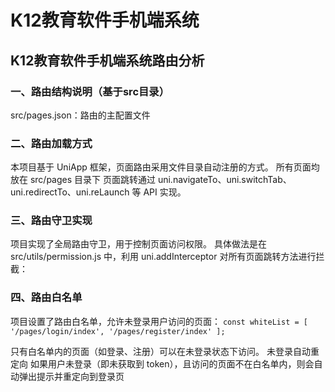 # K12教育软件手机端系统
## K12教育软件手机端系统路由分析
### 一、路由结构说明（基于src目录）
src/pages.json：路由的主配置文件

### 二、路由加载方式
本项目基于 UniApp 框架，页面路由采用文件目录自动注册的方式。
所有页面均放在 src/pages 目录下
页面跳转通过 uni.navigateTo、uni.switchTab、uni.redirectTo、uni.reLaunch 等 API 实现。

### 三、路由守卫实现
项目实现了全局路由守卫，用于控制页面访问权限。
具体做法是在 src/utils/permission.js 中，利用 uni.addInterceptor 对所有页面跳转方法进行拦截：

### 四、路由白名单
项目设置了路由白名单，允许未登录用户访问的页面：
`const whiteList = [
  '/pages/login/index',
  '/pages/register/index'
];`

只有白名单内的页面（如登录、注册）可以在未登录状态下访问。
未登录自动重定向
如果用户未登录（即未获取到 token），且访问的页面不在白名单内，则会自动弹出提示并重定向到登录页
